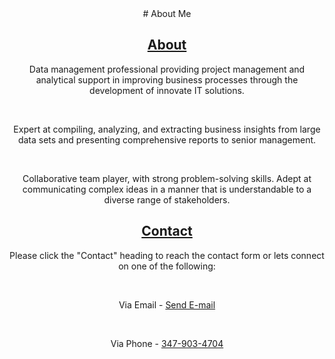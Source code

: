 <center>
# About Me

## <a href="https://github.com/akcode47/my_repos_are_private/blob/master/README.md">About</a>
<p>Data management professional providing project management and analytical support in improving business processes through the development of innovate IT solutions.</p>
<br>
<p>Expert at compiling, analyzing, and extracting business insights from large data sets and presenting comprehensive reports to senior management.</p>
<br>
<p>Collaborative team player, with strong problem-solving skills. Adept at communicating complex ideas in a manner that is understandable to a diverse range of stakeholders.</p>

## <a href="https://ak93.typeform.com/to/hAa5vV">Contact</a>
<p>Please click the "Contact" heading to reach the contact form or lets connect on one of the following:</p>
<br>
<p>
Via Email -
<a href="mailto:ak47code@gmail.com" target="_top">Send E-mail</a>
</p>
<br>
<p>
Via Phone -
<a href="tel:3479034704">347-903-4704</a>
</p>
</center>
